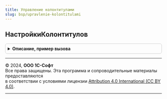 ```yaml
---
title: Управление колонтитулами
slug: bsp/upravlenie-kolontitulami
---
```



## НастройкиКолонтитулов
<details style="margin: 1em 0; padding: 0.5em; border: 1px solid #ccc; border-radius: 6px;">

<summary style="font-weight: bold; cursor: pointer;">Описание, пример вызова</summary>

```bsl

// Получает сохраненные ранее настройки колонтитулов. Если настройки отсутствуют, то
// возвращается пустая структура настроек.
//
// Возвращаемое значение:
//   Структура - значения настроек колонтитулов.
//
Функция НастройкиКолонтитулов() Экспорт
```

Пример вызова
```bsl
Результат = УправлениеКолонтитулами.НастройкиКолонтитулов() 
```
</details>

---

© 2024, **ООО 1С-Софт**  
Все права защищены. Эта программа и сопроводительные материалы предоставляются  
в соответствии с условиями лицензии [Attribution 4.0 International (CC BY 4.0)](https://creativecommons.org/licenses/by/4.0/legalcode).

---
